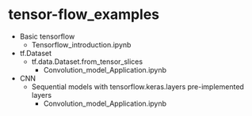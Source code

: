 # tensor-flow_examples

* Basic tensorflow
  * Tensorflow_introduction.ipynb
* tf.Dataset
  * tf.data.Dataset.from_tensor_slices
    * Convolution_model_Application.ipynb
* CNN
  * Sequential models with tensorflow.keras.layers pre-implemented layers
    * Convolution_model_Application.ipynb

